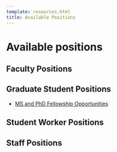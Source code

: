 ```yaml
---
template: resources.html
title: Available Positions
---
```


# Available positions

## Faculty Positions

## Graduate Student Positions
* [MS and PhD Fellowship Opportunities](studentpositions.md)

## Student Worker Positions

## Staff Positions
